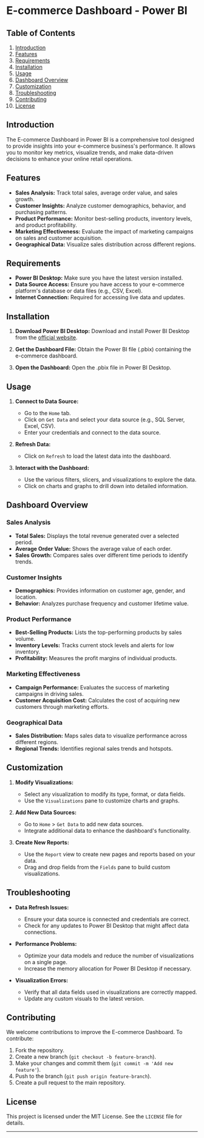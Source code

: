 # E-commerce Dashboard - Power BI

## Table of Contents

1. [Introduction](#introduction)
2. [Features](#features)
3. [Requirements](#requirements)
4. [Installation](#installation)
5. [Usage](#usage)
6. [Dashboard Overview](#dashboard-overview)
7. [Customization](#customization)
8. [Troubleshooting](#troubleshooting)
9. [Contributing](#contributing)
10. [License](#license)

## Introduction

The E-commerce Dashboard in Power BI is a comprehensive tool designed to provide insights into your e-commerce business's performance. It allows you to monitor key metrics, visualize trends, and make data-driven decisions to enhance your online retail operations.

## Features

- **Sales Analysis:** Track total sales, average order value, and sales growth.
- **Customer Insights:** Analyze customer demographics, behavior, and purchasing patterns.
- **Product Performance:** Monitor best-selling products, inventory levels, and product profitability.
- **Marketing Effectiveness:** Evaluate the impact of marketing campaigns on sales and customer acquisition.
- **Geographical Data:** Visualize sales distribution across different regions.

## Requirements

- **Power BI Desktop:** Make sure you have the latest version installed.
- **Data Source Access:** Ensure you have access to your e-commerce platform's database or data files (e.g., CSV, Excel).
- **Internet Connection:** Required for accessing live data and updates.

## Installation

1. **Download Power BI Desktop:**
   Download and install Power BI Desktop from the [official website](https://powerbi.microsoft.com/desktop/).

2. **Get the Dashboard File:**
   Obtain the Power BI file (.pbix) containing the e-commerce dashboard.

3. **Open the Dashboard:**
   Open the .pbix file in Power BI Desktop.

## Usage

1. **Connect to Data Source:**
   - Go to the `Home` tab.
   - Click on `Get Data` and select your data source (e.g., SQL Server, Excel, CSV).
   - Enter your credentials and connect to the data source.

2. **Refresh Data:**
   - Click on `Refresh` to load the latest data into the dashboard.

3. **Interact with the Dashboard:**
   - Use the various filters, slicers, and visualizations to explore the data.
   - Click on charts and graphs to drill down into detailed information.

## Dashboard Overview

### Sales Analysis
- **Total Sales:** Displays the total revenue generated over a selected period.
- **Average Order Value:** Shows the average value of each order.
- **Sales Growth:** Compares sales over different time periods to identify trends.

### Customer Insights
- **Demographics:** Provides information on customer age, gender, and location.
- **Behavior:** Analyzes purchase frequency and customer lifetime value.

### Product Performance
- **Best-Selling Products:** Lists the top-performing products by sales volume.
- **Inventory Levels:** Tracks current stock levels and alerts for low inventory.
- **Profitability:** Measures the profit margins of individual products.

### Marketing Effectiveness
- **Campaign Performance:** Evaluates the success of marketing campaigns in driving sales.
- **Customer Acquisition Cost:** Calculates the cost of acquiring new customers through marketing efforts.

### Geographical Data
- **Sales Distribution:** Maps sales data to visualize performance across different regions.
- **Regional Trends:** Identifies regional sales trends and hotspots.

## Customization

1. **Modify Visualizations:**
   - Select any visualization to modify its type, format, or data fields.
   - Use the `Visualizations` pane to customize charts and graphs.

2. **Add New Data Sources:**
   - Go to `Home` > `Get Data` to add new data sources.
   - Integrate additional data to enhance the dashboard's functionality.

3. **Create New Reports:**
   - Use the `Report` view to create new pages and reports based on your data.
   - Drag and drop fields from the `Fields` pane to build custom visualizations.

## Troubleshooting

- **Data Refresh Issues:**
  - Ensure your data source is connected and credentials are correct.
  - Check for any updates to Power BI Desktop that might affect data connections.

- **Performance Problems:**
  - Optimize your data models and reduce the number of visualizations on a single page.
  - Increase the memory allocation for Power BI Desktop if necessary.

- **Visualization Errors:**
  - Verify that all data fields used in visualizations are correctly mapped.
  - Update any custom visuals to the latest version.

## Contributing

We welcome contributions to improve the E-commerce Dashboard. To contribute:

1. Fork the repository.
2. Create a new branch (`git checkout -b feature-branch`).
3. Make your changes and commit them (`git commit -m 'Add new feature'`).
4. Push to the branch (`git push origin feature-branch`).
5. Create a pull request to the main repository.

## License

This project is licensed under the MIT License. See the `LICENSE` file for details.

---
